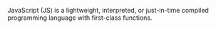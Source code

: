 JavaScript (JS) is a lightweight, interpreted, or just-in-time compiled programming language with first-class functions.